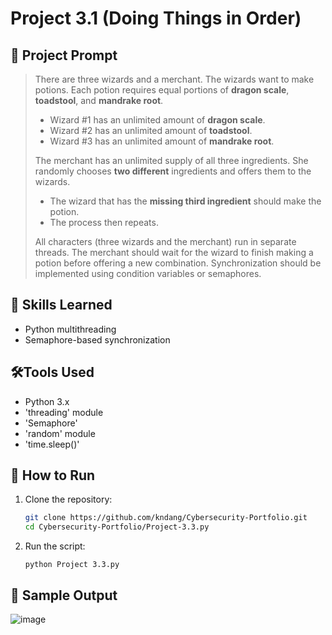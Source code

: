 # Project 3.1 (Doing Things in Order)

## 📝 Project Prompt
> There are three wizards and a merchant. The wizards want to make potions. Each potion requires equal portions of **dragon scale**, **toadstool**, and **mandrake root**.  
>
> - Wizard #1 has an unlimited amount of **dragon scale**.  
> - Wizard #2 has an unlimited amount of **toadstool**.  
> - Wizard #3 has an unlimited amount of **mandrake root**.  
>
> The merchant has an unlimited supply of all three ingredients. She randomly chooses **two different** ingredients and offers them to the wizards.  
>
> - The wizard that has the **missing third ingredient** should make the potion.
> - The process then repeats.
>
> All characters (three wizards and the merchant) run in separate threads. The merchant should wait for the wizard to finish making a potion before offering a new combination. Synchronization should be implemented using condition variables or semaphores.

## 🧠 Skills Learned
- Python multithreading
- Semaphore-based synchronization

## 🛠️Tools Used
- Python 3.x
- 'threading' module
- 'Semaphore'
- 'random' module
- 'time.sleep()'

## 🔧 How to Run
1. Clone the repository:
   ```bash
   git clone https://github.com/kndang/Cybersecurity-Portfolio.git
   cd Cybersecurity-Portfolio/Project-3.3.py
2. Run the script:
   
   `python Project 3.3.py`

## 📸 Sample Output

![image](https://github.com/user-attachments/assets/b5bdf861-6d31-43cc-9264-2b2c3d6809ac)

